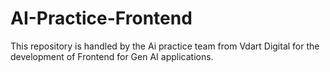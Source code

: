 # AI-Practice-Frontend
This repository is handled by the Ai practice team from Vdart Digital for the development of Frontend for Gen AI applications.
